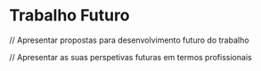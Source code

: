 # Trabalho Futuro

// Apresentar propostas para desenvolvimento futuro do trabalho&#x20;

// Apresentar as suas perspetivas futuras em termos profissionais
